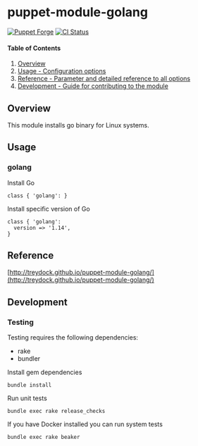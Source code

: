 # puppet-module-golang

[![Puppet Forge](http://img.shields.io/puppetforge/v/treydock/golang.svg)](https://forge.puppetlabs.com/treydock/golang)
[![CI Status](https://github.com/treydock/puppet-module-golang/workflows/CI/badge.svg?branch=master)](https://github.com/treydock/puppet-module-golang/actions?query=workflow%3ACI)

#### Table of Contents

1. [Overview](#overview)
2. [Usage - Configuration options](#usage)
3. [Reference - Parameter and detailed reference to all options](#reference)
4. [Development - Guide for contributing to the module](#development)

## Overview

This module installs go binary for Linux systems.

## Usage

### golang

Install Go

    class { 'golang': }

Install specific version of Go

    class { 'golang':
      version => '1.14',
    }

## Reference

[http://treydock.github.io/puppet-module-golang/](http://treydock.github.io/puppet-module-golang/)

## Development

### Testing

Testing requires the following dependencies:

* rake
* bundler

Install gem dependencies

    bundle install

Run unit tests

    bundle exec rake release_checks

If you have Docker installed you can run system tests

    bundle exec rake beaker
